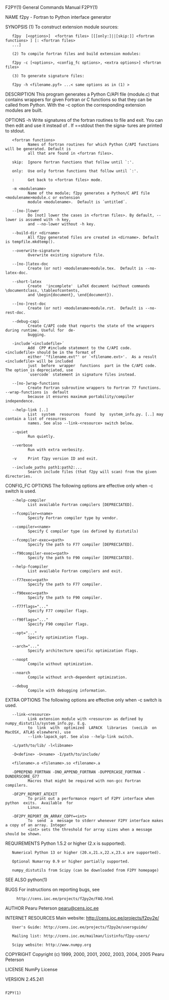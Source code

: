 F2PY(1)                                 General Commands Manual                                F2PY(1)

NAME
       f2py - Fortran to Python interface generator

SYNOPSIS
       (1) To construct extension module sources:

       f2py  [<options>]  <fortran files> [[[only:]||[skip:]] <fortran functions> ] [: <fortran files>
       ...]

       (2) To compile fortran files and build extension modules:

       f2py -c [<options>, <config_fc options>, <extra options>] <fortran files>

       (3) To generate signature files:

       f2py -h <filename.pyf> ...< same options as in (1) >

DESCRIPTION
       This program generates a Python C/API file (<modulename>module.c) that  contains  wrappers  for
       given  Fortran  or  C functions so that they can be called from Python.  With the -c option the
       corresponding extension modules are built.

OPTIONS
       -h <filename>
              Write signatures of the fortran routines to file <filename> and exit. You can then  edit
              <filename>  and use it instead of <fortran files>. If <filename>==stdout then the signa‐
              tures are printed to stdout.

       <fortran functions>
              Names of fortran routines for which Python C/API functions will be generated. Default is
              all that are found in <fortran files>.

       skip:  Ignore fortran functions that follow until `:'.

       only:  Use only fortran functions that follow until `:'.

       :      Get back to <fortran files> mode.

       -m <modulename>
              Name of the module; f2py generates a Python/C API file <modulename>module.c or extension
              module <modulename>.  Default is ´untitled´.

       --[no-]lower
              Do [not] lower the cases in <fortran files>. By default, --lower is assumed with -h key,
              and --no-lower without -h key.

       --build-dir <dirname>
              All f2py generated files are created in <dirname>. Default is tempfile.mkdtemp().

       --overwrite-signature
              Overwrite existing signature file.

       --[no-]latex-doc
              Create (or not) <modulename>module.tex.  Default is --no-latex-doc.

       --short-latex
              Create  'incomplete'  LaTeX document (without commands \documentclass, \tableofcontents,
              and \begin{document}, \end{document}).

       --[no-]rest-doc
              Create (or not) <modulename>module.rst.  Default is --no-rest-doc.

       --debug-capi
              Create C/API code that reports the state of the wrappers during runtime. Useful for  de‐
              bugging.

       -include´<includefile>´
              Add  CPP #include statement to the C/API code.  <includefile> should be in the format of
              either `"filename.ext"' or `<filename.ext>'.  As a result <includefile> will be included
              just  before  wrapper  functions  part in the C/API code. The option is depreciated, use
              `usercode` statement in signature files instead.

       --[no-]wrap-functions
              Create Fortran subroutine wrappers to Fortran 77 functions. --wrap-functions is  default
              because it ensures maximum portability/compiler independence.

       --help-link [..]
              List  system  resources  found  by  system_info.py. [..] may contain a list of resources
              names. See also --link-<resource> switch below.

       --quiet
              Run quietly.

       --verbose
              Run with extra verbosity.

       -v     Print f2py version ID and exit.

       --include_paths path1:path2:...
              Search include files (that f2py will scan) from the given directories.

CONFIG_FC OPTIONS
       The following options are effective only when -c switch is used.

       --help-compiler
              List available Fortran compilers [DEPRECIATED].

       --fcompiler=<name>
              Specify Fortran compiler type by vendor.

       --compiler=<name>
              Specify C compiler type (as defined by distutils)

       --fcompiler-exec=<path>
              Specify the path to F77 compiler [DEPRECIATED].

       --f90compiler-exec=<path>
              Specify the path to F90 compiler [DEPRECIATED].

       --help-fcompiler
              List available Fortran compilers and exit.

       --f77exec=<path>
              Specify the path to F77 compiler.

       --f90exec=<path>
              Specify the path to F90 compiler.

       --f77flags="..."
              Specify F77 compiler flags.

       --f90flags="..."
              Specify F90 compiler flags.

       --opt="..."
              Specify optimization flags.

       --arch="..."
              Specify architecture specific optimization flags.

       --noopt
              Compile without optimization.

       --noarch
              Compile without arch-dependent optimization.

       --debug
              Compile with debugging information.

EXTRA OPTIONS
       The following options are effective only when -c switch is used.

       --link-<resource>
              Link extension module with <resource> as defined by numpy_distutils/system_info.py. E.g.
              to  link  with  optimized  LAPACK  libraries  (vecLib  on  MacOSX, ATLAS elsewhere), use
              --link-lapack_opt. See also --help-link switch.

       -L/path/to/lib/ -l<libname>

       -D<define> -U<name> -I/path/to/include/

       <filename>.o <filename>.so <filename>.a

       -DPREPEND_FORTRAN -DNO_APPEND_FORTRAN -DUPPERCASE_FORTRAN -DUNDERSCORE_G77
              Macros that might be required with non-gcc Fortran compilers.

       -DF2PY_REPORT_ATEXIT
              To print out a performance report of F2PY interface when  python  exits.  Available  for
              Linux.

       -DF2PY_REPORT_ON_ARRAY_COPY=<int>
              To  send  a  message to stderr whenever F2PY interface makes a copy of an array. Integer
              <int> sets the threshold for array sizes when a message should be shown.

REQUIREMENTS
       Python 1.5.2 or higher (2.x is supported).

       Numerical Python 13 or higher (20.x,21.x,22.x,23.x are supported).

       Optional Numarray 0.9 or higher partially supported.

       numpy_distutils from Scipy (can be downloaded from F2PY homepage)

SEE ALSO
       python(1)

BUGS
       For instructions on reporting bugs, see

         http://cens.ioc.ee/projects/f2py2e/FAQ.html

AUTHOR
       Pearu Peterson <pearu@cens.ioc.ee>

INTERNET RESOURCES
       Main website: http://cens.ioc.ee/projects/f2py2e/

       User's Guide: http://cens.ioc.ee/projects/f2py2e/usersguide/

       Mailing list: http://cens.ioc.ee/mailman/listinfo/f2py-users/

       Scipy website: http://www.numpy.org

COPYRIGHT
       Copyright (c) 1999, 2000, 2001, 2002, 2003, 2004, 2005 Pearu Peterson

LICENSE
       NumPy License

VERSION
       2.45.241

                                                                                               F2PY(1)
